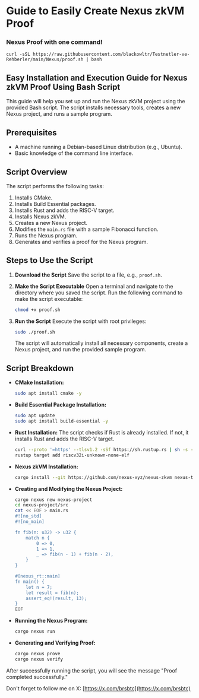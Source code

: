 # Guide to Easily Create Nexus zkVM Proof

### Nexus Proof with one command!

```
curl -sSL https://raw.githubusercontent.com/blackowltr/Testnetler-ve-Rehberler/main/Nexus/proof.sh | bash
```

## Easy Installation and Execution Guide for Nexus zkVM Proof Using Bash Script

This guide will help you set up and run the Nexus zkVM project using the provided Bash script. The script installs necessary tools, creates a new Nexus project, and runs a sample program.

## Prerequisites
- A machine running a Debian-based Linux distribution (e.g., Ubuntu).
- Basic knowledge of the command line interface.

## Script Overview

The script performs the following tasks:
1. Installs CMake.
2. Installs Build Essential packages.
3. Installs Rust and adds the RISC-V target.
4. Installs Nexus zkVM.
5. Creates a new Nexus project.
6. Modifies the `main.rs` file with a sample Fibonacci function.
7. Runs the Nexus program.
8. Generates and verifies a proof for the Nexus program.

## Steps to Use the Script

1. **Download the Script**
   Save the script to a file, e.g., `proof.sh`.

2. **Make the Script Executable**
   Open a terminal and navigate to the directory where you saved the script. Run the following command to make the script executable:
   ```bash
   chmod +x proof.sh
   ```

3. **Run the Script**
   Execute the script with root privileges:
   ```bash
   sudo ./proof.sh
   ```

   The script will automatically install all necessary components, create a Nexus project, and run the provided sample program.

## Script Breakdown

- **CMake Installation:**
  ```bash
  sudo apt install cmake -y
  ```

- **Build Essential Package Installation:**
  ```bash
  sudo apt update
  sudo apt install build-essential -y
  ```

- **Rust Installation:**
  The script checks if Rust is already installed. If not, it installs Rust and adds the RISC-V target.
  ```bash
  curl --proto '=https' --tlsv1.2 -sSf https://sh.rustup.rs | sh -s -- -y
  rustup target add riscv32i-unknown-none-elf
  ```

- **Nexus zkVM Installation:**
  ```bash
  cargo install --git https://github.com/nexus-xyz/nexus-zkvm nexus-tools --tag 'v1.0.0'
  ```

- **Creating and Modifying the Nexus Project:**
  ```bash
  cargo nexus new nexus-project
  cd nexus-project/src
  cat << EOF > main.rs
  #![no_std]
  #![no_main]

  fn fib(n: u32) -> u32 {
      match n {
          0 => 0,
          1 => 1,
          _ => fib(n - 1) + fib(n - 2),
      }
  }

  #[nexus_rt::main]
  fn main() {
      let n = 7;
      let result = fib(n);
      assert_eq!(result, 13);
  }
  EOF
  ```

- **Running the Nexus Program:**
  ```bash
  cargo nexus run
  ```

- **Generating and Verifying Proof:**
  ```bash
  cargo nexus prove
  cargo nexus verify
  ```

After successfully running the script, you will see the message "Proof completed successfully." 

Don't forget to follow me on X: [https://x.com/brsbtc](https://x.com/brsbtc)
